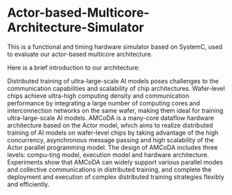 # Actor-based-Multicore-Architecture-Simulator

This is a functional and timing hardware simulator based on SystemC, used to evaluate our actor-based multicore architecture.

Here is a brief introduction to our architecture:

Distributed training of ultra-large-scale AI models poses challenges to the communication capabilities and scalability of chip architectures. Wafer-level chips achieve ultra-high computing density and communication performance by integrating a large number of computing cores and interconnection networks on the same wafer, making them ideal for training ultra-large-scale AI models. AMCoDA is a many-core dataflow hardware architecture based on the Actor model, which aims to realize distributed training of AI models on wafer-level chips by taking advantage of the high concurrency, asynchronous message passing and high scalability of the Actor parallel programming model. The design of AMCoDA includes three levels: compu-ting model, execution model and hardware architecture. Experiments show that AMCoDA can widely support various parallel modes and collective communications in distributed training, and complete the deployment and execution of complex distributed training strategies flexibly and efficiently.
